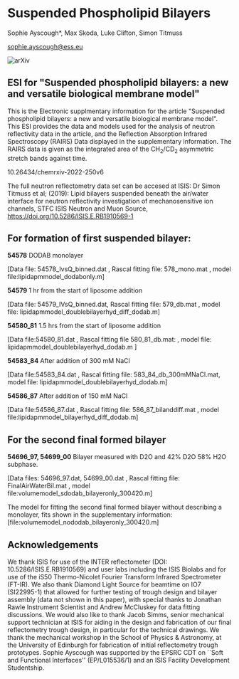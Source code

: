 # Suspended Phospholipid Bilayers
Sophie Ayscough*, Max Skoda, Luke Clifton, Simon Titmuss

sophie.ayscough@ess.eu

 ![arXiv](https://img.shields.io/badge/Chemrxiv-10.26434%2Fchemrxiv--2022--250v6-red)
 
 
 
## ESI for "Suspended phospholipid bilayers: a new and versatile biological membrane model"
This is the Electronic supplmentary information for the article "Suspended phospholipid bilayers: a new and versatile biological membrane model". This ESI provides the data and models used for the analysis of neutron reflectivity data in the article, and the Reflection Absorption Infrared Spectroscopy (RAIRS) Data displayed in the supplementary information. The RAIRS data is given as the integrated area of the CH$_2$/CD$_2$ asymmetric stretch bands against time. 

10.26434/chemrxiv-2022-250v6

The full neutron reflectometry data set can be accesed at ISIS: 
Dr Simon Titmuss et al; (2019): Lipid bilayers suspended beneath the air/water interface for neutron reflectivity investigation of mechanosensitive ion channels, STFC ISIS Neutron and Muon Source, https://doi.org/10.5286/ISIS.E.RB1910569-1


## For formation of first suspended bilayer:

**54578**
DODAB monolayer

[Data file: 54578_IvsQ_binned.dat , Rascal fitting file: 578_mono.mat , model file:lipidapmmodel_dodabonly.m] 



**54579**
1 hr from the start of liposome addition

[Data file: 54579_IVsQ_binned.dat, Rascal fitting file: 579_db.mat , model file: lipidapmmodel_doublebilayerhyd_diff_dodab.m] 



**54580_81**
1.5 hrs from the start of liposome addition

[Data file:54580_81.dat , Rascal fitting file 580_81_db.mat: , model file: lipidapmmodel_doublebilayerhyd_dodab.m ] 



**54583_84**
After addition of 300 mM NaCl

[Data file:54583_84.dat , Rascal fitting file: 583_84_db_300mMNaCl.mat, model file: lipidapmmodel_doublebilayerhyd_dodab.m] 



**54586_87**
After addition of 150 mM NaCl

[Data file:54586_87.dat , Rascal fitting file: 586_87_bilanddiff.mat , model file:lipidapmmodel_bilayerhyd_diff_dodab.m] 

## For the second final formed bilayer

**54696_97, 54699_00**
Bilayer measured with D2O and 42% D2O 58% H2O subphase.

[Data files: 54696_97.dat, 54699_00.dat , Rascal fitting file: FinalAirWaterBil.mat , model file:volumemodel_sdodab_bilayeronly_300420.m] 

The model for fitting the second final formed bilayer without describing a monolayer, fits shown in the supplementary information: [file:volumemodel_nododab_bilayeronly_300420.m]

## Acknowledgements
We thank ISIS for use of the INTER reflectometer (DOI: 10.5286/ISIS.E.RB1910569) and user labs including the ISIS Biolabs and for use of the iS50 Thermo-Nicolet Fourier Transform Infrared Spectrometer (FT-IR). We also thank Diamond Light Source for beamtime on IO7 (SI22995-1) that allowed for further testing of trough design and bilayer assembly (data not shown in this paper), with special thanks to Jonathan Rawle Instrument Scientist and Andrew McCluskey for data fitting discussions. We would also like to thank Jacob Simms, senior mechanical support technician at ISIS for aiding in the design and fabrication of our final reflectometry trough design, in particular for the technical drawings. We thank the mechanical workshop in the School of Physics \& Astronomy, at the University of Edinburgh for fabrication of initial reflectometry trough prototypes. Sophie Ayscough was supported by the EPSRC CDT on ``Soft and Functional Interfaces'' (EP/L015536/1) and an ISIS Facility Development Studentship.
